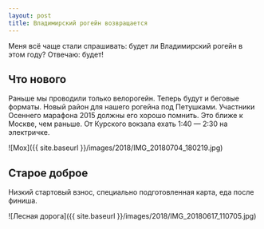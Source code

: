 ```yaml
---
layout: post
title: Владимирский рогейн возвращается
---
```


Меня всё чаще стали спрашивать: будет ли Владимирский рогейн в этом году?
Отвечаю: будет!


Что нового
----------

Раньше мы проводили только велорогейн. Теперь будут и беговые форматы.
Новый район для нашего рогейна под Петушками. Участники Осеннего марафона 2015 должны его хорошо помнить.
Это ближе к Москве, чем раньше. От Курского вокзала ехать 1:40 — 2:30 на электричке.

![Мох]({{ site.baseurl }}/images/2018/IMG_20180704_180219.jpg)


Старое доброе
-------------

Низкий стартовый взнос, специально подготовленная карта, еда после финиша.

![Лесная дорога]({{ site.baseurl }}/images/2018/IMG_20180617_110705.jpg)

